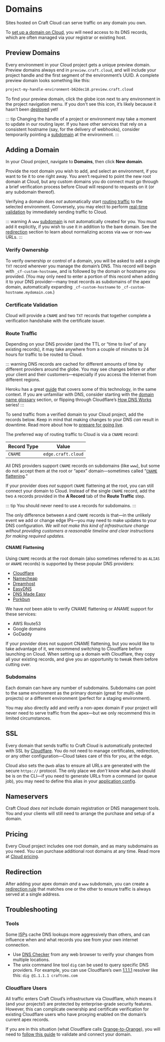 # Domains

Sites hosted on Craft Cloud can serve traffic on any domain you own.

To [set up a domain on Cloud](#adding-a-domain), you will need access to its DNS records, which are often managed via your registrar or existing host.

## Preview Domains

Every environment in your Cloud project gets a unique preview domain. Preview domains always end in `preview.craft.cloud`, and will include your project handle and the first segment of the environment’s UUID. A complete preview domain looks something like this:

```txt
project-my-handle-environment-b62dec18.preview.craft.cloud
```

To find your preview domain, click the globe icon next to any environment in the project navigation menu. If you don't see this icon, it’s likely because it hasn’t been [deployed](deployments.md) yet!

::: tip
Changing the handle of a project or environment may take a moment to update in our routing layer. If you have other services that rely on a consistent hostname (say, for the delivery of webhooks), consider temporarily pointing a [subdomain](#subdomains) at the environment.
:::

## Adding a Domain

In your Cloud project, navigate to **Domains**, then click **New domain**.

Provide the root domain you wish to add, and select an environment, if you want to tie it to one right away. You aren’t required to point the new root domain at Cloud, but any custom domains you do connect must go through a brief verification process before Cloud will respond to requests on it (or any subdomain thereof).

Verifying a domain does _not_ automatically start [routing traffic](#route-traffic) to the selected environment. Conversely, you may elect to perform [real-time validation](users.md#real-time-validation) by immediately sending traffic to Cloud.

::: warning
A `www` [subdomain](#subdomains) is not automatically created for you. You must add it explicitly, if you wish to use it in addition to the bare domain. See the [redirection](#redirection) section to learn about normalizing access via `www` or non-`www` URLs.
:::

<a id="dns" name="DNS Records"></a>

### Verify Ownership

To verify ownership or control of a domain, you will be asked to add a single `TXT` record wherever you manage the domain’s DNS. This record will begin with `_cf-custom-hostname`, and is followed by the domain or hostname you provided.  (You may only need to enter a portion of this record when adding it to your DNS provider—many treat records as subdomains of the apex domain, automatically expanding `_cf-custom-hostname` to `_cf-custom-hostname.mydomain.com`.)

### Certificate Validation

Cloud will provide a `CNAME` and two `TXT` records that together complete a verification handshake with the certificate issuer.

### Route Traffic

Depending on your DNS provider (and the TTL or “time to live” of any existing records), it may take anywhere from a couple of minutes to 24 hours for traffic to be routed to Cloud.

::: warning
DNS records are cached for different amounts of time by different providers around the globe. You may see changes before or after your client and their customers—especially if you access the Internet from different regions.

Heroku has a great [guide](https://devcenter.heroku.com/articles/custom-domains) that covers some of this technology, in the same context. If you are unfamiliar with DNS, consider starting with the [domain name glossary](https://devcenter.heroku.com/articles/custom-domains#domain-name-glossary) section, or flipping through Cloudflare’s [How DNS Works](https://www.cloudflare.com/learning/dns/what-is-dns/) series!
:::

To send traffic from a verified domain to your Cloud project, add the records below. Keep in mind that making changes to your DNS *can* result in downtime. Read more about how to [prepare for going live](checklist.md).

The preferred way of routing traffic to Cloud is via a `CNAME` record:

| Record Type | Value |
| --- | --- |
| `CNAME` | `edge.craft.cloud` |

All DNS providers support `CNAME` records on subdomains (like `www`), but some do not accept them at the root or “apex” domain—sometimes called “[`CNAME` flattening](#cname-flattening).”

If your provider does *not* support `CNAME` flattening at the root, you can still connect your domain to Cloud. Instead of the single `CNAME` record, add the two `A` records provided in the **A Record** tab of the **Route Traffic** step.

::: tip
You should never need to use `A` records for subdomains.
:::

The only difference between `A` and `CNAME` records is that—in the unlikely event we add or change edge IPs—you may need to make updates to your DNS configuration. *We will not make this kind of infrastructure change without providing customers a reasonable timeline and clear instructions for making required updates.*

#### CNAME Flattening

Using `CNAME` records at the root domain (also sometimes referred to as `ALIAS` or `ANAME` records) is supported by these popular DNS providers:

- [Cloudflare](https://developers.cloudflare.com/dns/cname-flattening/)
- [Namecheap](https://www.namecheap.com/support/knowledgebase/article.aspx/10128/2237/how-to-create-an-alias-record/)
- [Dreamhost](https://help.dreamhost.com/hc/en-us/articles/360035516812-Adding-custom-DNS-records)
- [EasyDNS](https://kb.easydns.com/knowledge/aname-records/)
- [DNS Made Easy](https://support.dnsmadeeasy.com/support/solutions/articles/47001001412-aname-records)
- [Porkbun](https://kb.porkbun.com/article/68-how-to-edit-dns-records)

We have _not_ been able to verify CNAME flattening or ANAME support for these services:

- AWS Route53
- Google domains
- GoDaddy

If your provider does not support CNAME flattening, but you would like to take advantage of it, we recommend switching to Cloudflare before launching on Cloud. When setting up a domain with Cloudflare, they copy all your existing records, and give you an opportunity to tweak them before cutting over.

### Subdomains

Each domain can have any number of subdomains. Subdomains can point to the same environment as the primary domain (great for multi-site projects) or a different environment (perfect for a staging environment).

You may also directly add and verify a non-apex domain if your project will never need to serve traffic from the apex—but we only recommend this in limited circumstances.

## SSL

Every domain that sends traffic to Craft Cloud is automatically protected with SSL by [Cloudflare](https://cloudflare.com). You do not need to manage certificates, redirection, or any other configuration—Cloud takes care of this for you, at the edge.

Cloud also sets the `@web` alias to ensure all URLs are generated with the secure `https://` protocol. The only place we *don’t* know what `@web` should be is on the CLI—if you need to generate URLs from a command (or queue job), you may need to define this alias in your [application config](/5.x/configure.html#aliases).

## Nameservers

Craft Cloud *does not* include domain registration or DNS management tools. You and your clients will still need to arrange the purchase and setup of a domain.

## Pricing

Every Cloud project includes one root domain, and as many subdomains as you need. You can purchase additional root domains at any time. Read more at [Cloud pricing](craftcom:cloud).

## Redirection

After adding your apex domain _and_ a `www` subdomain, you can create a [redirection rule](redirects.md) that matches one or the other to ensure traffic is always served at a single address.

## Troubleshooting

### Tools

Some <abbr title="Internet service provider">ISPs</abbr> cache DNS lookups more aggressively than others, and can influence when and what records you see from your own internet connection.

- Use [DNS Checker](https://dnschecker.org) from any web browser to verify your changes from multiple locations.
- The unix command line tool `dig` can be used to query specific DNS providers. For example, you can use Cloudflare’s own [1.1.1.1](https://one.one.one.one) resolver like this: `dig @1.1.1.1 craftcms.com`

### Cloudflare Users

All traffic enters Craft Cloud’s infrastructure via Cloudflare, which means it (and your projects!) are protected by enterprise-grade security features. However, this can complicate ownership and certificate verification for existing Cloudflare users who have proxying enabled on the domain’s current apex records.

If you are in this situation (what Cloudflare calls [Orange-to-Orange](https://developers.cloudflare.com/cloudflare-for-platforms/cloudflare-for-saas/saas-customers/how-it-works/)), you will need to [follow this guide](users.md) to validate and connect your domain.
